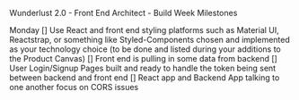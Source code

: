 Wunderlust 2.0 - Front End Architect - Build Week Milestones

Monday 
[] Use React and front end styling platforms such as Material UI, Reactstrap, or something like Styled-Components chosen and implemented as your technology choice (to be done and listed during your additions to the Product Canvas)
[] Front end is pulling in some data from backend
[] User Login/Signup Pages built and ready to handle the token being sent between backend and front end
[] React app and Backend App talking to one another focus on CORS issues